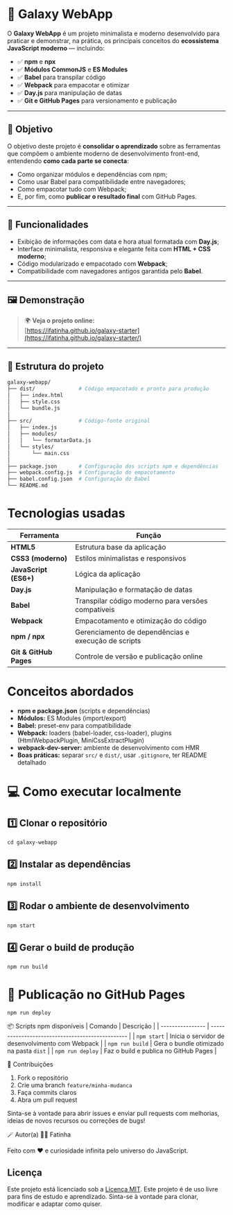 # 🌌 Galaxy WebApp

O **Galaxy WebApp** é um projeto minimalista e moderno desenvolvido para praticar e demonstrar, na prática, os principais conceitos do **ecossistema JavaScript moderno** — incluindo:

- ✅ **npm** e **npx**
- ✅ **Módulos CommonJS** e **ES Modules**
- ✅ **Babel** para transpilar código
- ✅ **Webpack** para empacotar e otimizar
- ✅ **Day.js** para manipulação de datas
- ✅ **Git e GitHub Pages** para versionamento e publicação

---

## 🎯 Objetivo

O objetivo deste projeto é **consolidar o aprendizado** sobre as ferramentas que compõem o ambiente moderno de desenvolvimento front-end, entendendo **como cada parte se conecta**:

- Como organizar módulos e dependências com npm;
- Como usar Babel para compatibilidade entre navegadores;
- Como empacotar tudo com Webpack;
- E, por fim, como **publicar o resultado final** com GitHub Pages.

---

## 🧩 Funcionalidades

- Exibição de informações com data e hora atual formatada com **Day.js**;
- Interface minimalista, responsiva e elegante feita com **HTML + CSS moderno**;
- Código modularizado e empacotado com **Webpack**;
- Compatibilidade com navegadores antigos garantida pelo **Babel**.

---

## 🖼️ Demonstração

> 🌍 **Veja o projeto online:**  
> [https://ifatinha.github.io/galaxy-starter](https://ifatinha.github.io/galaxy-starter/)

---

## 🧱 Estrutura do projeto

```bash
galaxy-webapp/
├── dist/              # Código empacotado e pronto para produção
│   ├── index.html
│   ├── style.css
│   └── bundle.js
│
├── src/               # Código-fonte original
│   ├── index.js
│   ├── modules/
│   │   └── formatarData.js
│   └── styles/
│       └── main.css
│
├── package.json       # Configuração dos scripts npm e dependências
├── webpack.config.js  # Configuração do empacotamento
├── babel.config.json  # Configuração do Babel
└── README.md
```

# Tecnologias usadas

| Ferramenta             | Função                                              |
| ---------------------- | --------------------------------------------------- |
| **HTML5**              | Estrutura base da aplicação                         |
| **CSS3 (moderno)**     | Estilos minimalistas e responsivos                  |
| **JavaScript (ES6+)**  | Lógica da aplicação                                 |
| **Day.js**             | Manipulação e formatação de datas                   |
| **Babel**              | Transpilar código moderno para versões compatíveis  |
| **Webpack**            | Empacotamento e otimização do código                |
| **npm / npx**          | Gerenciamento de dependências e execução de scripts |
| **Git & GitHub Pages** | Controle de versão e publicação online              |

# Conceitos abordados

- **npm e package.json** (scripts e dependências)
- **Módulos:** ES Modules (import/export)
- **Babel:** preset-env para compatibilidade
- **Webpack:** loaders (babel-loader, css-loader), plugins (HtmlWebpackPlugin, MiniCssExtractPlugin)
- **webpack-dev-server:** ambiente de desenvolvimento com HMR
- **Boas práticas:** separar `src/` e `dist/`, usar `.gitignore`, ter README detalhado

# 💻 Como executar localmente

## 1️⃣ Clonar o repositório

```git clone https://github.com/ifatinha/galaxy-starter.git
cd galaxy-webapp
```

## 2️⃣ Instalar as dependências

```
npm install
```

## 3️⃣ Rodar o ambiente de desenvolvimento

```
npm start
```

## 4️⃣ Gerar o build de produção

```
npm run build
```

# 🚀 Publicação no GitHub Pages

```
npm run deploy
```

📦 Scripts npm disponíveis
| Comando | Descrição |
| ---------------- | ------------------------------------------------ |
| `npm start` | Inicia o servidor de desenvolvimento com Webpack |
| `npm run build` | Gera o bundle otimizado na pasta `dist` |
| `npm run deploy` | Faz o build e publica no GitHub Pages |

🤝 Contribuições

1. Fork o repositório
2. Crie uma branch `feature/minha-mudanca`
3. Faça commits claros
4. Abra um pull request

Sinta-se à vontade para abrir issues e enviar pull requests com melhorias, ideias de novos recursos ou correções de bugs!

🪄 Autor(a)
👩‍💻 Fatinha

Feito com ❤️ e curiosidade infinita pelo universo do JavaScript.

## Licença

Este projeto está licenciado sob a [Licença MIT](./LICENSE).
Este projeto é de uso livre para fins de estudo e aprendizado.
Sinta-se à vontade para clonar, modificar e adaptar como quiser.

